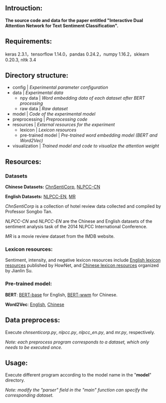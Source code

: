 ## Introuction:
**The source code and data for the paper entitled "Interactive Dual Attention Network for Text Sentiment Classification".**


## Requirements:
keras 2.3.1，tensorflow 1.14.0，pandas 0.24.2，numpy 1.16.2，sklearn 0.20.3, nltk 3.4


## Directory structure:
+ config 	|	 *Experimental parameter configuration*
+ data	|	 *Experimental data*
	+ npy data 	|	 *Word embedding data of each dataset after BERT processing*
	+ raw data 	|	 *Raw dataset*
+ model 	|	 *Code of the experimental model*
+ preprocessing 	|	 *Preprocessing code*
+ resources 	|	 *External resources for the experiment*
	+ lexicon 	|	 *Lexicon resources*
	+ pre-trained model 	|	 *Pre-trained word embedding model (BERT and Word2Vec)*
+ visualization 	|	 *Trained model and code to visualize the attention weight*


## Resources:

### Datasets
**Chinese Datasets:** [ChnSentiCorp](https://www.aitechclub.com/data-detail?data_id=29), [NLPCC-CN](http://tcci.ccf.org.cn/conference/2014/pages/page04_sam.html)

**English Datasets:** [NLPCC-EN](http://tcci.ccf.org.cn/conference/2014/pages/page04_sam.html), [MR](https://www.cs.cornell.edu/people/pabo/movie-review-data/)

*ChnSentiCorp* is a collection of hotel review data collected and compiled by Professor Songbo Tan.

*NLPCC-CN* and *NLPCC-EN* are the Chinese and English datasets of the sentiment analysis task of the 2014 NLPCC International Conference.

*MR* is a movie review dataset from the IMDB website.

### Lexicon resources:
Sentiment, intensity, and negative lexicon resources include [English lexicon resources](http://www.keenage.com/html/c_index.html) published by HowNet, and [Chinese lexicon resources](https://kexue.fm/archives/3360) organized by Jianlin Su.

### Pre-trained model:
**BERT**: [BERT-base](https://github.com/google-research/bert) for English, [BERT-wwm]( https://github.com/ymcui/Chinese-BERT-wwm) for Chinese.

**Word2Vec**: [English](https://code.google.com/archive/p/word2vec/), [Chinese](https://github.com/Embedding/Chinese-Word-Vectors)

## Data preprocess:
Execute *chnsenticorp.py*, *nlpcc.py*, *nlpcc_en.py*, and *mr.py*, respectively.

*Note: each preprocess program corresponds to a dataset, which only needs to be executed once.*

## Usage:
Execute different program according to the model name in the "**model**" directory.

*Note: modify the "parser" field in the "main" function can specify the corresponding dataset.*